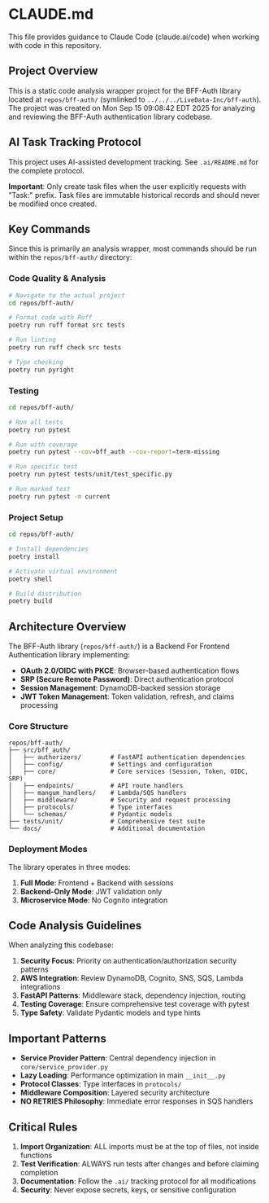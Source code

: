 # CLAUDE.md

This file provides guidance to Claude Code (claude.ai/code) when working with code in this repository.

## Project Overview

This is a static code analysis wrapper project for the BFF-Auth library located at `repos/bff-auth/` (symlinked to `../../../LiveData-Inc/bff-auth`). The project was created on Mon Sep 15 09:08:42 EDT 2025 for analyzing and reviewing the BFF-Auth authentication library codebase.

## AI Task Tracking Protocol

This project uses AI-assisted development tracking. See `.ai/README.md` for the complete protocol.

**Important**: Only create task files when the user explicitly requests with "Task:" prefix. Task files are immutable historical records and should never be modified once created.

## Key Commands

Since this is primarily an analysis wrapper, most commands should be run within the `repos/bff-auth/` directory:

### Code Quality & Analysis
```bash
# Navigate to the actual project
cd repos/bff-auth/

# Format code with Ruff
poetry run ruff format src tests

# Run linting
poetry run ruff check src tests

# Type checking
poetry run pyright
```

### Testing
```bash
cd repos/bff-auth/

# Run all tests
poetry run pytest

# Run with coverage
poetry run pytest --cov=bff_auth --cov-report=term-missing

# Run specific test
poetry run pytest tests/unit/test_specific.py

# Run marked test
poetry run pytest -m current
```

### Project Setup
```bash
cd repos/bff-auth/

# Install dependencies
poetry install

# Activate virtual environment
poetry shell

# Build distribution
poetry build
```

## Architecture Overview

The BFF-Auth library (`repos/bff-auth/`) is a Backend For Frontend Authentication library implementing:

- **OAuth 2.0/OIDC with PKCE**: Browser-based authentication flows
- **SRP (Secure Remote Password)**: Direct authentication protocol
- **Session Management**: DynamoDB-backed session storage
- **JWT Token Management**: Token validation, refresh, and claims processing

### Core Structure

```
repos/bff-auth/
├── src/bff_auth/
│   ├── authorizers/        # FastAPI authentication dependencies
│   ├── config/             # Settings and configuration
│   ├── core/               # Core services (Session, Token, OIDC, SRP)
│   ├── endpoints/          # API route handlers
│   ├── mangum_handlers/    # Lambda/SQS handlers
│   ├── middleware/         # Security and request processing
│   ├── protocols/          # Type interfaces
│   └── schemas/            # Pydantic models
├── tests/unit/             # Comprehensive test suite
└── docs/                   # Additional documentation
```

### Deployment Modes

The library operates in three modes:
1. **Full Mode**: Frontend + Backend with sessions
2. **Backend-Only Mode**: JWT validation only
3. **Microservice Mode**: No Cognito integration

## Code Analysis Guidelines

When analyzing this codebase:

1. **Security Focus**: Priority on authentication/authorization security patterns
2. **AWS Integration**: Review DynamoDB, Cognito, SNS, SQS, Lambda integrations
3. **FastAPI Patterns**: Middleware stack, dependency injection, routing
4. **Testing Coverage**: Ensure comprehensive test coverage with pytest
5. **Type Safety**: Validate Pydantic models and type hints

## Important Patterns

- **Service Provider Pattern**: Central dependency injection in `core/service_provider.py`
- **Lazy Loading**: Performance optimization in main `__init__.py`
- **Protocol Classes**: Type interfaces in `protocols/`
- **Middleware Composition**: Layered security architecture
- **NO RETRIES Philosophy**: Immediate error responses in SQS handlers

## Critical Rules

1. **Import Organization**: ALL imports must be at the top of files, not inside functions
2. **Test Verification**: ALWAYS run tests after changes and before claiming completion
3. **Documentation**: Follow the `.ai/` tracking protocol for all modifications
4. **Security**: Never expose secrets, keys, or sensitive configuration